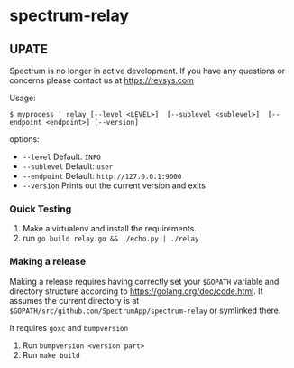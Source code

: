 # spectrum-relay

## UPATE

Spectrum is no longer in active development.  If you have any questions or concerns please contact us at https://revsys.com

Usage:

```
$ myprocess | relay [--level <LEVEL>]  [--sublevel <sublevel>]  [--endpoint <endpoint>] [--version]

```

options:

* `--level` Default: `INFO`
* `--sublevel` Default: `user`
* `--endpoint` Default: `http://127.0.0.1:9000`
* `--version` Prints out the current version and exits

### Quick Testing

1. Make a virtualenv and install the requirements.
2. run `go build relay.go && ./echo.py | ./relay`

### Making a release

Making a release requires having correctly set your `$GOPATH` variable and directory structure according to https://golang.org/doc/code.html. It assumes the current directory is at `$GOPATH/src/github.com/SpectrumApp/spectrum-relay` or symlinked there.

It requires `goxc` and `bumpversion`

1. Run `bumpversion <version part>`
2. Run `make build`
